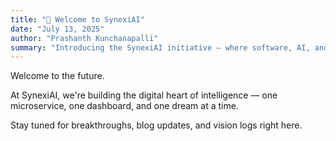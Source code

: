 ```yaml
---
title: "🎉 Welcome to SynexiAI"
date: "July 13, 2025"
author: "Prashanth Kunchanapalli"
summary: "Introducing the SynexiAI initiative — where software, AI, and vision combine to create something extraordinary."
---
```


Welcome to the future.

At SynexiAI, we're building the digital heart of intelligence — one microservice, one dashboard, and one dream at a time.

Stay tuned for breakthroughs, blog updates, and vision logs right here.
